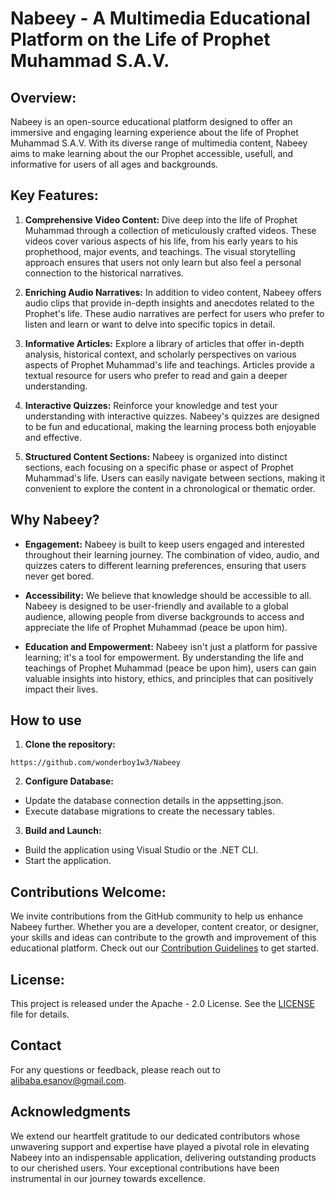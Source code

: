 # Nabeey - A Multimedia Educational Platform on the Life of Prophet Muhammad S.A.V.

## Overview:
Nabeey is an open-source educational platform designed to offer an immersive and engaging learning experience about the life of Prophet Muhammad S.A.V. 
With its diverse range of multimedia content, Nabeey aims to make learning about the our Prophet accessible, usefull, and informative for users of all ages and backgrounds.

## Key Features:

1. **Comprehensive Video Content:** Dive deep into the life of Prophet Muhammad through a collection of meticulously crafted videos. These videos cover various aspects of his life, from his early years to his prophethood, major events, and teachings. The visual storytelling approach ensures that users not only learn but also feel a personal connection to the historical narratives.

2. **Enriching Audio Narratives:** In addition to video content, Nabeey offers audio clips that provide in-depth insights and anecdotes related to the Prophet's life. These audio narratives are perfect for users who prefer to listen and learn or want to delve into specific topics in detail.

3. **Informative Articles:** Explore a library of articles that offer in-depth analysis, historical context, and scholarly perspectives on various aspects of Prophet Muhammad's life and teachings. Articles provide a textual resource for users who prefer to read and gain a deeper understanding.

4. **Interactive Quizzes:** Reinforce your knowledge and test your understanding with interactive quizzes. Nabeey's quizzes are designed to be fun and educational, making the learning process both enjoyable and effective.

5. **Structured Content Sections:** Nabeey is organized into distinct sections, each focusing on a specific phase or aspect of Prophet Muhammad's life. Users can easily navigate between sections, making it convenient to explore the content in a chronological or thematic order.

## Why Nabeey?

- **Engagement:** Nabeey is built to keep users engaged and interested throughout their learning journey. The combination of video, audio, and quizzes caters to different learning preferences, ensuring that users never get bored.

- **Accessibility:** We believe that knowledge should be accessible to all. Nabeey is designed to be user-friendly and available to a global audience, allowing people from diverse backgrounds to access and appreciate the life of Prophet Muhammad (peace be upon him).

- **Education and Empowerment:** Nabeey isn't just a platform for passive learning; it's a tool for empowerment. By understanding the life and teachings of Prophet Muhammad (peace be upon him), users can gain valuable insights into history, ethics, and principles that can positively impact their lives.

## How to use

1. **Clone the repository:**
```
https://github.com/wonderboy1w3/Nabeey
```
2. **Configure Database:**
- Update the database connection details in the appsetting.json.
- Execute database migrations to create the necessary tables.

3. **Build and Launch:**
- Build the application using Visual Studio or the .NET CLI.
- Start the application.

## Contributions Welcome:

We invite contributions from the GitHub community to help us enhance Nabeey further. Whether you are a developer, content creator, or designer, your skills and ideas can contribute to the growth and improvement of this educational platform. Check out our [Contribution Guidelines](https://docs.github.com/en/communities/setting-up-your-project-for-healthy-contributions/setting-guidelines-for-repository-contributors) to get started.

## License:

This project is released under the Apache - 2.0 License. See the [LICENSE](https://github.com/wonderboy1w3/Nabeey/blob/devs/LICENSE) file for details.

## Contact

For any questions or feedback, please reach out to alibaba.esanov@gmail.com.

## Acknowledgments

We extend our heartfelt gratitude to our dedicated contributors whose unwavering support and expertise have played a pivotal role in elevating Nabeey into an indispensable application, delivering outstanding products to our cherished users. Your exceptional contributions have been instrumental in our journey towards excellence.

